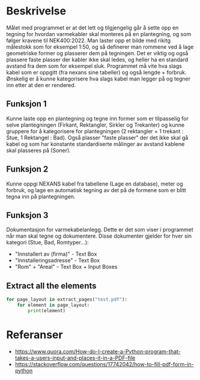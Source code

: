 
# Beskrivelse
Målet med programmet er at det lett og tilgjengelig går å sette opp en tegning for hvordan varmekabler skal monteres på en plantegning, og som følger kravene til NEK400:2022. Man laster opp et bilde med rikitg målestokk som for eksempel 1:50, og så definerer man rommene ved å lage geometriske former og plasserer dem på tegningen. Det er viktig og også plassere faste plasser der kabler ikke skal ledes, og heller ha en standard avstand fra dem som for eksempel sluk. Programmet må vite hva slags kabel som er oppgitt (fra nexans sine tabeller) og også lengde + forbruk. Ønskelig er å kunne kategorisere hva slags kabel man legger på og tegner inn etter at den er rendered.

## Funksjon 1
Kunne laste opp en plantegning og tegne inn former som er tilpasselig for selve plantegningen (Firkant, Rektangler, Sirkler og Trekanter) og kunne gruppere for å kategorisere for plantegningen (2 rektangler + 1 trekant : Stue, 1 Rektangel : Bad). Også plasser "faste plasser" der det ikke skal gå kabel og som har konstante standardiserte målinger av avstand kablene skal plasseres på (Soner).

## Funksjon 2
Kunne oppgi NEXANS kabel fra tabellene (Lage en database), meter og forbruk, og lage en automatisk tegning av det på de formene som er blitt tegna inn på plantegningen. 

## Funksjon 3
Dokumentasjon for varmekabelanlegg. Dette er det som viser i programmet når man skal tegne og dokumentere. Disse dokumenter gjelder for hver sin kategori (Stue, Bad, Romtyper...):
* "Innstallert av (firma)" - Text Box
* "Innstalleringsadresse" - Text Box
* "Rom" + "Areal" - Text Box + Input Boxes

## Extract all the elements
```python
for page_layout in extract_pages("test.pdf"):
    for element in page_layout:
        print(element)
```

# Referanser
- https://www.quora.com/How-do-I-create-a-Python-program-that-takes-a-users-input-and-places-it-in-a-PDF-file
- https://stackoverflow.com/questions/17742042/how-to-fill-pdf-form-in-python
